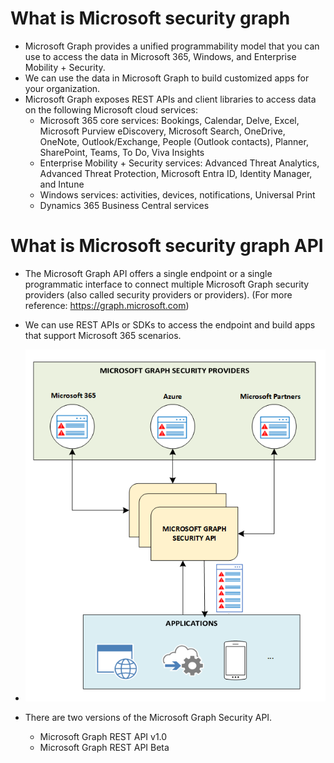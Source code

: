 # What is Microsoft security graph
* Microsoft Graph provides a unified programmability model that you can use to access the data in Microsoft 365, Windows, and Enterprise Mobility + Security.
* We can use the data in Microsoft Graph to build customized apps for your organization.
* Microsoft Graph exposes REST APIs and client libraries to access data on the following Microsoft cloud services:
  * Microsoft 365 core services: Bookings, Calendar, Delve, Excel, Microsoft Purview eDiscovery, Microsoft Search, OneDrive, OneNote, Outlook/Exchange, People (Outlook contacts), Planner, SharePoint, Teams, To Do, Viva Insights
  * Enterprise Mobility + Security services: Advanced Threat Analytics, Advanced Threat Protection, Microsoft Entra ID, Identity Manager, and Intune
  * Windows services: activities, devices, notifications, Universal Print
  * Dynamics 365 Business Central services
 
# What is Microsoft security graph API
* The Microsoft Graph API offers a single endpoint or a single programmatic interface to connect multiple Microsoft Graph security providers (also called security providers or providers). (For more reference: https://graph.microsoft.com)
* We can use REST APIs or SDKs to access the endpoint and build apps that support Microsoft 365 scenarios.
* ![](Img6-graph-security-overview-diagram.png)

* There are two versions of the Microsoft Graph Security API.
  * Microsoft Graph REST API v1.0
  * Microsoft Graph REST API Beta
